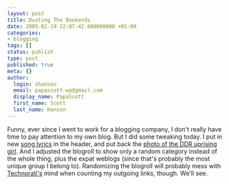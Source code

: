```yaml
---
layout: post
title: Dusting The Bookends
date: 2005-02-19 22:07:42.000000000 +01:00
categories:
- blogging
tags: []
status: publish
type: post
published: true
meta: {}
author:
  login: shanson
  email: papascott-wp@gmail.com
  display_name: PapaScott
  first_name: Scott
  last_name: Hanson
---
```

<p>Funny, ever since I went to work for a blogging company, I don't really have time to pay attention to my own blog. But I did some tweaking today. I put in new <a href="http://www.twin-music.com/azlyrics/g_file/songs/gogo/head.html">song lyrics</a> in the header, and put back the  <a title="PapaScott: Heros without Glory" href="https://www.papascott.de/archives/2003/06/18/heros-without-glory/">photo of the DDR uprising girl</a>. And I adjusted the blogroll to show only a random category instead of the whole thing, plus the expat weblogs (since that's probably the most unique group I belong to). Randomizing the blogroll will probably mess with <a href="http://www.technorati.com/">Technorati's</a> mind when counting my outgoing links, though. We'll see.</p>
